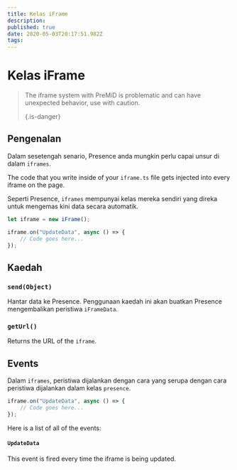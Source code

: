 ```yaml
---
title: Kelas iFrame
description:
published: true
date: 2020-05-03T20:17:51.982Z
tags:
---
```


# Kelas iFrame
> The iframe system with PreMiD is problematic and can have unexpected behavior, use with caution. 
> 
> {.is-danger}

## Pengenalan

Dalam sesetengah senario, Presence anda mungkin perlu capai unsur di dalam `iframes`.

The code that you write inside of your `iframe.ts` file gets injected into every iframe on the page.

Seperti Presence, `iframes` mempunyai kelas mereka sendiri yang direka untuk mengemas kini data secara automatik.

```typescript
let iframe = new iFrame();

iframe.on("UpdateData", async () => {
    // Code goes here...
});
```

## Kaedah

### `send(Object)`
Hantar data ke Presence. Penggunaan kaedah ini akan buatkan Presence mengembalikan peristiwa `iFrameData`.

### `getUrl()`
Returns the URL of the `iframe`.

## Events
Dalam `iframes`, peristiwa dijalankan dengan cara yang serupa dengan cara peristiwa dijalankan dalam kelas `presence`.

```typescript
iframe.on("UpdateData", async () => {
    // Code goes here...
});
```

Here is a list of all of the events:

#### `UpdateData`

This event is fired every time the iframe is being updated.